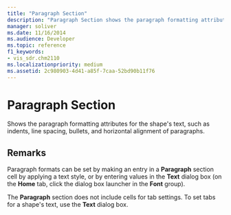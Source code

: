 ```yaml
---
title: "Paragraph Section"
description: "Paragraph Section shows the paragraph formatting attributes for the shape's text, such as indents, line spacing, bullets, and horizontal alignment of paragraphs."
manager: soliver
ms.date: 11/16/2014
ms.audience: Developer
ms.topic: reference
f1_keywords:
- vis_sdr.chm2110
ms.localizationpriority: medium
ms.assetid: 2c980903-4d41-a85f-7caa-52bd90b11f76
---
```


# Paragraph Section

Shows the paragraph formatting attributes for the shape's text, such as indents, line spacing, bullets, and horizontal alignment of paragraphs.
  
## Remarks

Paragraph formats can be set by making an entry in a **Paragraph** section cell by applying a text style, or by entering values in the **Text** dialog box (on the **Home** tab, click the dialog box launcher in the **Font** group). 
  
The **Paragraph** section does not include cells for tab settings. To set tabs for a shape's text, use the **Text** dialog box. 
  

